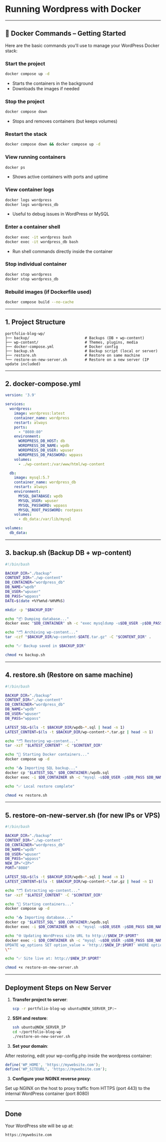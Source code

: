 # Running Wordpress with Docker

---

## 🚀 Docker Commands – Getting Started

Here are the basic commands you'll use to manage your WordPress Docker stack:

### Start the project

```bash
docker compose up -d
```

* Starts the containers in the background
* Downloads the images if needed

### Stop the project

```bash
docker compose down
```

* Stops and removes containers (but keeps volumes)

### Restart the stack

```bash
docker compose down && docker compose up -d
```

### View running containers

```bash
docker ps
```

* Shows active containers with ports and uptime

### View container logs

```bash
docker logs wordpress
docker logs wordpress_db
```

* Useful to debug issues in WordPress or MySQL

### Enter a container shell

```bash
docker exec -it wordpress bash
docker exec -it wordpress_db bash
```

* Run shell commands directly inside the container

### Stop individual container

```bash
docker stop wordpress
docker stop wordpress_db
```

### Rebuild images (if Dockerfile used)

```bash
docker compose build --no-cache
```

---

## 1. Project Structure

```
portfolio-blog-wp/
├── backup/                         # Backups (DB + wp-content)
├── wp-content/                     # Themes, plugins, media
├── docker-compose.yml              # Docker config
├── backup.sh                       # Backup script (local or server)
├── restore.sh                      # Restore on same machine
└── restore-on-new-server.sh        # Restore on a new server (IP update included)
```

---

## 2. docker-compose.yml

```yaml
version: '3.9'

services:
  wordpress:
    image: wordpress:latest
    container_name: wordpress
    restart: always
    ports:
      - "8080:80"
    environment:
      WORDPRESS_DB_HOST: db
      WORDPRESS_DB_NAME: wpdb
      WORDPRESS_DB_USER: wpuser
      WORDPRESS_DB_PASSWORD: wppass
    volumes:
      - ./wp-content:/var/www/html/wp-content

  db:
    image: mysql:5.7
    container_name: wordpress_db
    restart: always
    environment:
      MYSQL_DATABASE: wpdb
      MYSQL_USER: wpuser
      MYSQL_PASSWORD: wppass
      MYSQL_ROOT_PASSWORD: rootpass
    volumes:
      - db_data:/var/lib/mysql

volumes:
  db_data:
```

---

## 3. backup.sh (Backup DB + wp-content)

```bash
#!/bin/bash

BACKUP_DIR="./backup"
CONTENT_DIR="./wp-content"
DB_CONTAINER="wordpress_db"
DB_NAME="wpdb"
DB_USER="wpuser"
DB_PASS="wppass"
DATE=$(date +%Y%m%d-%H%M%S)

mkdir -p "$BACKUP_DIR"

echo "📦 Dumping database..."
docker exec "$DB_CONTAINER" sh -c "exec mysqldump -u$DB_USER -p$DB_PASS $DB_NAME" > "$BACKUP_DIR/wpdb-$DATE.sql"

echo "🗂 Archiving wp-content..."
tar -czf "$BACKUP_DIR/wp-content-$DATE.tar.gz" -C "$CONTENT_DIR" .

echo "✅ Backup saved in $BACKUP_DIR"
```

```bash
chmod +x backup.sh
```

---

## 4. restore.sh (Restore on same machine)

```bash
#!/bin/bash

BACKUP_DIR="./backup"
CONTENT_DIR="./wp-content"
DB_CONTAINER="wordpress_db"
DB_NAME="wpdb"
DB_USER="wpuser"
DB_PASS="wppass"

LATEST_SQL=$(ls -t $BACKUP_DIR/wpdb-*.sql | head -n 1)
LATEST_CONTENT=$(ls -t $BACKUP_DIR/wp-content-*.tar.gz | head -n 1)

echo "🗂 Restoring wp-content..."
tar -xzf "$LATEST_CONTENT" -C "$CONTENT_DIR"

echo "🐳 Starting Docker containers..."
docker compose up -d

echo "📥 Importing SQL backup..."
docker cp "$LATEST_SQL" $DB_CONTAINER:/wpdb.sql
docker exec -i $DB_CONTAINER sh -c "mysql -u$DB_USER -p$DB_PASS $DB_NAME < /wpdb.sql"

echo "✅ Local restore complete"
```

```bash
chmod +x restore.sh
```

---

## 5. restore-on-new-server.sh (for new IPs or VPS)

```bash
#!/bin/bash

BACKUP_DIR="./backup"
CONTENT_DIR="./wp-content"
DB_CONTAINER="wordpress_db"
DB_NAME="wpdb"
DB_USER="wpuser"
DB_PASS="wppass"
NEW_IP="<IP>"   
PORT="8080"

LATEST_SQL=$(ls -t $BACKUP_DIR/wpdb-*.sql | head -n 1)
LATEST_CONTENT=$(ls -t $BACKUP_DIR/wp-content-*.tar.gz | head -n 1)

echo "🗂 Extracting wp-content..."
tar -xzf "$LATEST_CONTENT" -C "$CONTENT_DIR"

echo "🐳 Starting containers..."
docker compose up -d

echo "📥 Importing database..."
docker cp "$LATEST_SQL" $DB_CONTAINER:/wpdb.sql
docker exec -i $DB_CONTAINER sh -c "mysql -u$DB_USER -p$DB_PASS $DB_NAME < /wpdb.sql"

echo "🌐 Updating WordPress site URL to http://$NEW_IP:$PORT"
docker exec -i $DB_CONTAINER sh -c "mysql -u$DB_USER -p$DB_PASS $DB_NAME -e \"
UPDATE wp_options SET option_value = 'http://$NEW_IP:$PORT' WHERE option_name IN ('siteurl', 'home');
\""

echo "✅ Site live at: http://$NEW_IP:$PORT"
```

```bash
chmod +x restore-on-new-server.sh
```

---

## Deployment Steps on New Server

1. **Transfer project to server**:

   ```bash
   scp -r portfolio-blog-wp ubuntu@NEW_SERVER_IP:~
   ```

2. **SSH and restore**:

   ```bash
   ssh ubuntu@NEW_SERVER_IP
   cd ~/portfolio-blog-wp
   ./restore-on-new-server.sh
   ```

3. **Set your domain**:

After restoring, edit your wp-config.php inside the wordpress container:

```php
define('WP_HOME', 'https://mywebsite.com');
define('WP_SITEURL', 'https://mywebsite.com');
```

3. **Configure your NGINX reverse proxy**:

Set up NGINX on the host to proxy traffic from HTTPS (port 443) to the internal WordPress container (port 8080)

---

## Done

Your WordPress site will be up at:

```
https://mywebsite.com
```
